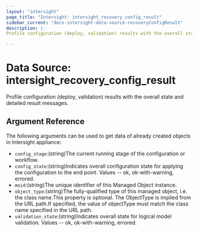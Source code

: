 ```yaml
---
layout: "intersight"
page_title: "Intersight: intersight_recovery_config_result"
sidebar_current: "docs-intersight-data-source-recoveryConfigResult"
description: |-
Profile configuration (deploy, validation) results with the overall state and detailed result messages.

---
```


# Data Source: intersight_recovery_config_result
Profile configuration (deploy, validation) results with the overall state and detailed result messages.

## Argument Reference
The following arguments can be used to get data of already created objects in Intersight appliance:
* `config_stage`:(string)The current running stage of the configuration or workflow.
* `config_state`:(string)Indicates overall configuration state for applying the configuration to the end point. Values  -- ok, ok-with-warning, errored.
* `moid`:(string)The unique identifier of this Managed Object instance.
* `object_type`:(string)The fully-qualified type of this managed object, i.e. the class name.This property is optional. The ObjectType is implied from the URL path.If specified, the value of objectType must match the class name specified in the URL path.
* `validation_state`:(string)Indicates overall state for logical model validation. Values  -- ok, ok-with-warning, errored.
